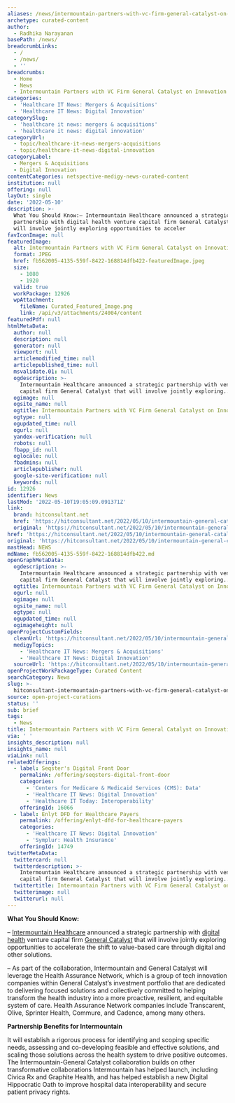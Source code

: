 ```yaml
---
aliases: /news/intermountain-partners-with-vc-firm-general-catalyst-on-innovation
archetype: curated-content
author:
  - Radhika Narayanan
basePath: /news/
breadcrumbLinks:
  - /
  - /news/
  - ''
breadcrumbs:
  - Home
  - News
  - Intermountain Partners with VC Firm General Catalyst on Innovation
categories:
  - 'Healthcare IT News: Mergers & Acquisitions'
  - 'Healthcare IT News: Digital Innovation'
categorySlug:
  - 'healthcare it news: mergers & acquisitions'
  - 'healthcare it news: digital innovation'
categoryUrl:
  - topic/healthcare-it-news-mergers-acquisitions
  - topic/healthcare-it-news-digital-innovation
categoryLabel:
  - Mergers & Acquisitions
  - Digital Innovation
contentCategories: netspective-medigy-news-curated-content
institution: null
offering: null
layOut: single
date: '2022-05-10'
description: >-
  What You Should Know:– Intermountain Healthcare announced a strategic
  partnership with digital health venture capital firm General Catalyst that
  will involve jointly exploring opportunities to acceler
favIconImage: null
featuredImage:
  alt: Intermountain Partners with VC Firm General Catalyst on Innovation
  format: JPEG
  href: fb562005-4135-559f-8422-168814dfb422-featuredImage.jpeg
  size:
    - 1080
    - 1920
  valid: true
  workPackage: 12926
  wpAttachment:
    fileName: Curated_Featured_Image.png
    link: /api/v3/attachments/24004/content
featuredPdf: null
htmlMetaData:
  author: null
  description: null
  generator: null
  viewport: null
  articlemodified_time: null
  articlepublished_time: null
  msvalidate.01: null
  ogdescription: >-
    Intermountain Healthcare announced a strategic partnership with venture
    capital firm General Catalyst that will involve jointly exploring...
  ogimage: null
  ogsite_name: null
  ogtitle: Intermountain Partners with VC Firm General Catalyst on Innovation
  ogtype: null
  ogupdated_time: null
  ogurl: null
  yandex-verification: null
  robots: null
  fbapp_id: null
  oglocale: null
  fbadmins: null
  articlepublisher: null
  google-site-verification: null
  keywords: null
id: 12926
identifier: News
lastMod: '2022-05-10T19:05:09.091371Z'
link:
  brand: hitconsultant.net
  href: 'https://hitconsultant.net/2022/05/10/intermountain-general-catalyst/'
  original: 'https://hitconsultant.net/2022/05/10/intermountain-general-catalyst/'
href: 'https://hitconsultant.net/2022/05/10/intermountain-general-catalyst/'
original: 'https://hitconsultant.net/2022/05/10/intermountain-general-catalyst/'
mastHead: NEWS
mdName: fb562005-4135-559f-8422-168814dfb422.md
openGraphMetaData:
  ogdescription: >-
    Intermountain Healthcare announced a strategic partnership with venture
    capital firm General Catalyst that will involve jointly exploring...
  ogtitle: Intermountain Partners with VC Firm General Catalyst on Innovation
  ogurl: null
  ogimage: null
  ogsite_name: null
  ogtype: null
  ogupdated_time: null
  ogimageheight: null
openProjectCustomFields:
  cleanUrl: 'https://hitconsultant.net/2022/05/10/intermountain-general-catalyst/'
  medigyTopics:
    - 'Healthcare IT News: Mergers & Acquisitions'
    - 'Healthcare IT News: Digital Innovation'
  sourceUrl: 'https://hitconsultant.net/2022/05/10/intermountain-general-catalyst/'
openProjectWorkPackageType: Curated Content
searchCategory: News
slug: >-
  hitconsultant-intermountain-partners-with-vc-firm-general-catalyst-on-innovation
source: open-project-curations
status: ''
sub: brief
tags:
  - News
title: Intermountain Partners with VC Firm General Catalyst on Innovation
via: ' '
insights_description: null
insights_name: null
viaLink: null
relatedOfferings:
  - label: Seqster's Digital Front Door
    permalink: /offering/seqsters-digital-front-door
    categories:
      - 'Centers for Medicare & Medicaid Services (CMS): Data'
      - 'Healthcare IT News: Digital Innovation'
      - 'Healthcare IT Today: Interoperability'
    offeringId: 16066
  - label: Enlyt DFD for Healthcare Payers
    permalink: /offering/enlyt-dfd-for-healthcare-payers
    categories:
      - 'Healthcare IT News: Digital Innovation'
      - 'Symplur: Health Insurance'
    offeringId: 14749
twitterMetaData:
  twittercard: null
  twitterdescription: >-
    Intermountain Healthcare announced a strategic partnership with venture
    capital firm General Catalyst that will involve jointly exploring...
  twittertitle: Intermountain Partners with VC Firm General Catalyst on Innovation
  twitterimage: null
  twitterurl: null
---
```

<p><strong>What You Should Know:</strong></p><p>– <a href="https://intermountainhealthcare.org/">Intermountain Healthcare</a> announced a strategic partnership with <a href="https://hitconsultant.net/category/digital-health-2/">digital health</a> venture capital firm <a href="https://www.generalcatalyst.com/">General Catalyst</a> that will involve jointly exploring opportunities to accelerate the shift to value-based care through digital and other solutions.</p><p>– As part of the collaboration, Intermountain and General Catalyst will leverage the Health Assurance Network, which is a group of tech innovation companies within General Catalyst’s investment portfolio that are dedicated to delivering focused solutions and collectively committed to helping transform the health industry into a more proactive, resilient, and equitable system of care. Health Assurance Network companies include Transcarent, Olive, Sprinter Health, Commure, and Cadence, among many others.</p><p><strong>Partnership Benefits for Intermountain</strong></p><p>It will establish a rigorous process for identifying and scoping specific needs, assessing and co-developing feasible and effective solutions, and scaling those solutions across the health system to drive positive outcomes. The Intermountain-General Catalyst collaboration builds on other transformative collaborations Intermountain has helped launch, including Civica Rx and Graphite Health, and has helped establish a new Digital Hippocratic Oath to improve hospital data interoperability and secure patient privacy rights.</p>